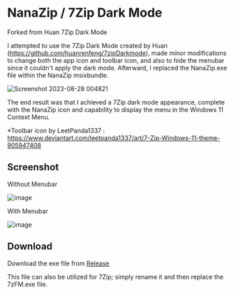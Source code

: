 # NanaZip / 7Zip Dark Mode
Forked from Huan 7Zip Dark Mode

I attempted to use the 7Zip Dark Mode created by Huan (https://github.com/huanrenfeng/7zipDarkmode), made minor modifications to change both the app icon and toolbar icon, and also to hide the menubar since it couldn't apply the dark mode. Afterward, I replaced the NanaZip.exe file within the NanaZip msixbundle.

![Screenshot 2023-08-28 004821](https://github.com/M2Team/NanaZip/assets/100127946/726ff543-1471-4ca1-a125-f4647f034558)

The end result was that I achieved a 7Zip dark mode appearance, complete with the NanaZip icon and capability to display the menu in the Windows 11 Context Menu.

*Toolbar icon by LeetPanda1337 : https://www.deviantart.com/leetpanda1337/art/7-Zip-Windows-11-theme-905947408

Screenshot
----------
Without Menubar

![image](https://github.com/ikoshura/NanaZip-Dark-Mode/assets/100127946/9c1aed02-2ace-4587-80cc-a0bee8b89e40)

With Menubar

![image](https://github.com/ikoshura/NanaZip-Dark-Mode/assets/100127946/0361b1dd-780d-451a-aad6-69bf36fa3262)

Download
----------

Download the exe file from [Release](https://github.com/ikoshura/NanaZip-Dark-Mode/releases)

This file can also be utilized for 7Zip; simply rename it and then replace the 7zFM.exe file.

